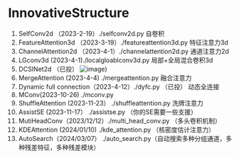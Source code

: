 # InnovativeStructure

1. SelfConv2d （2023-2-19）./selfconv2d.py 自卷积
2. FeatureAttention3d  （2023-3-19）./featureattention3d.py 特征注意力3d
3. ChannelAttention2d  （2023-4-1）./channelattention2d.py 通道注意力2d
4. LGconv3d (2023-4-1)./localgloablconv3d.py 局部+全局混合卷积3d
5. DCSINet2d （已投）
![image](https://user-images.githubusercontent.com/33023091/229284423-823a8a0a-1293-4227-94ff-a6a46fb1e1b5.png))
6. MergeAttention (2023-4-4) ./mergeattention.py 融合注意力
7. Dynamic full connection（2023-4-12）./dyfc.py （已投） 动态全连接
8. MConv(2023-10-26) ./mconv.py 
9. ShuffleAttention (2023-11-23） ./shuffleattention.py 洗牌注意力
10. AssistSE (2023-11-17） ./assistse.py （你的SE需要一些支援）
11. MutiHeadConv（2023/12/12）./multi_head_conv.py （多头卷积机制）
12. KDEAttention (2024/01/10) ./kde_attention.py （核密度估计注意力）
13. AutoSearch（2024/03/07） ./auto_search.py（自动搜索多种分组通道，多种残差特征，多种残差模块）
